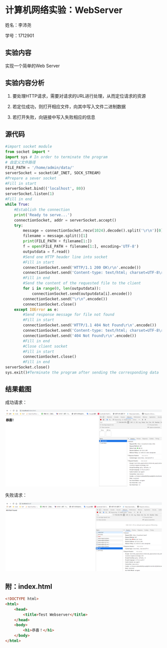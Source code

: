# 计算机网络实验：WebServer

姓名：李沛尧

学号：1712901

## 实验内容

实现一个简单的Web Server

## 实验内容分析

1. 要处理HTTP请求，需要对请求的URL进行处理，从而定位请求的资源

2. 若定位成功，则打开相应文件，向其中写入文件二进制数据

3. 若打开失败，向链接中写入失败相应的信息

## 源代码

```py
#import socket module
from socket import *
import sys # In order to terminate the program
# 自定义文件路径
FILE_PATH = '/home/admin/data/'
serverSocket = socket(AF_INET, SOCK_STREAM)
#Prepare a sever socket
#Fill in start
serverSocket.bind(('localhost', 80))
serverSocket.listen(1)
#Fill in end
while True:
    #Establish the connection
    print('Ready to serve...')
    connectionSocket, addr = serverSocket.accept()
    try:
        message = connectionSocket.recv(1024).decode().split('\r\n')[0]
        filename = message.split()[1]
        print(FILE_PATH + filename[1:])
        f = open(FILE_PATH + filename[1:], encoding='UTF-8')
        outputdata = f.read()
        #Send one HTTP header line into socket
        #Fill in start
        connectionSocket.send('HTTP/1.1 200 OK\r\n'.encode())
        connectionSocket.send('Content-type: text/html; charset=UTF-8\r\n\r\n'.encode())
        #Fill in end
        #Send the content of the requested file to the client
        for i in range(0, len(outputdata)):
            connectionSocket.send(outputdata[i].encode())
        connectionSocket.send("\r\n".encode())
        connectionSocket.close()
    except IOError as e:
        #Send response message for file not found
        #Fill in start
        connectionSocket.send('HTTP/1.1 404 Not Found\r\n'.encode())
        connectionSocket.send('Content-type: text/html; charset=UTF-8\r\n\r\n'.encode())
        connectionSocket.send('404 Not Found\r\n'.encode())
        #Fill in end
        #Close client socket
        #Fill in start
        connectionSocket.close()
        #Fill in end
serverSocket.close()
sys.exit()#Terminate the program after sending the corresponding data
```

## 结果截图

成功请求：

![WebServer1](./images/WebServer1.png)

失败请求：

![WebServer2](./images/WebServer2.png)

## 附：index.html

```html
<!DOCTYPE html>
<html>
    <head>
        <title>Test Webserver</title>
    </head>
    <body>
        <h1>恭喜！</h1>
    </body>
</html>
```

